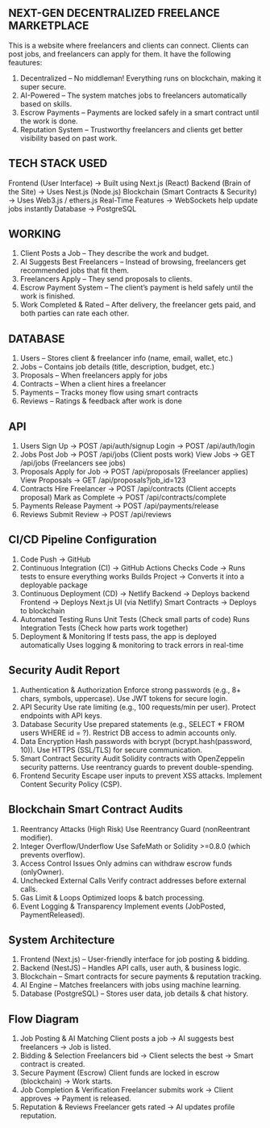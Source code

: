 ## NEXT-GEN DECENTRALIZED FREELANCE MARKETPLACE 

This is a website where freelancers and clients can connect. Clients can post jobs, and freelancers can apply for them. It have the following feautures:
1. Decentralized – No middleman! Everything runs on blockchain, making it super secure.
2. AI-Powered – The system matches jobs to freelancers automatically based on skills.
3. Escrow Payments – Payments are locked safely in a smart contract until the work is done.
4. Reputation System – Trustworthy freelancers and clients get better visibility based on past work.

## TECH STACK USED

Frontend (User Interface) → Built using Next.js (React)
Backend (Brain of the Site) → Uses Nest.js (Node.js)
Blockchain (Smart Contracts & Security) → Uses Web3.js / ethers.js
Real-Time Features → WebSockets help update jobs instantly
Database → PostgreSQL

## WORKING

1. Client Posts a Job – They describe the work and budget.
2. AI Suggests Best Freelancers – Instead of browsing, freelancers get recommended jobs that fit them.
3. Freelancers Apply – They send proposals to clients.
4. Escrow Payment System – The client’s payment is held safely until the work is finished.
5. Work Completed & Rated – After delivery, the freelancer gets paid, and both parties can rate each other.

## DATABASE

1. Users – Stores client & freelancer info (name, email, wallet, etc.)
2. Jobs – Contains job details (title, description, budget, etc.)
3. Proposals – When freelancers apply for jobs
4. Contracts – When a client hires a freelancer
5. Payments – Tracks money flow using smart contracts
6. Reviews – Ratings & feedback after work is done

## API

1. Users
Sign Up → POST /api/auth/signup
Login → POST /api/auth/login
2. Jobs
Post Job → POST /api/jobs (Client posts work)
View Jobs → GET /api/jobs (Freelancers see jobs)
3. Proposals
Apply for Job → POST /api/proposals (Freelancer applies)
View Proposals → GET /api/proposals?job_id=123
4. Contracts
Hire Freelancer → POST /api/contracts (Client accepts proposal)
Mark as Complete → POST /api/contracts/complete
5. Payments
Release Payment → POST /api/payments/release
6. Reviews
Submit Review → POST /api/reviews

## CI/CD Pipeline Configuration

1. Code Push → GitHub
2. Continuous Integration (CI) → GitHub Actions
Checks Code → Runs tests to ensure everything works
Builds Project → Converts it into a deployable package
3. Continuous Deployment (CD) → Netlify
Backend → Deploys backend 
Frontend → Deploys Next.js UI (via Netlify)
Smart Contracts → Deploys to blockchain 
4. Automated Testing
Runs Unit Tests (Check small parts of code)
Runs Integration Tests (Check how parts work together)
5. Deployment & Monitoring
If tests pass, the app is deployed automatically
Uses logging & monitoring to track errors in real-time

## Security Audit Report

1. Authentication & Authorization
Enforce strong passwords (e.g., 8+ chars, symbols, uppercase).
Use JWT tokens for secure login.
2. API Security
Use rate limiting (e.g., 100 requests/min per user).
Protect endpoints with API keys.
3. Database Security
Use prepared statements (e.g., SELECT * FROM users WHERE id = ?).
Restrict DB access to admin accounts only.
4. Data Encryption
Hash passwords with bcrypt (bcrypt.hash(password, 10)).
Use HTTPS (SSL/TLS) for secure communication.
5. Smart Contract Security
Audit Solidity contracts with OpenZeppelin security patterns.
Use reentrancy guards to prevent double-spending.
6. Frontend Security
Escape user inputs to prevent XSS attacks.
Implement Content Security Policy (CSP).

## Blockchain Smart Contract Audits

1. Reentrancy Attacks (High Risk)
Use Reentrancy Guard (nonReentrant modifier).
2. Integer Overflow/Underflow
Use SafeMath or Solidity >=0.8.0 (which prevents overflow).
3. Access Control Issues
Only admins can withdraw escrow funds (onlyOwner).
4. Unchecked External Calls
Verify contract addresses before external calls.
5. Gas Limit & Loops
Optimized loops & batch processing.
6. Event Logging & Transparency
Implement events (JobPosted, PaymentReleased).

## System Architecture

1. Frontend (Next.js) – User-friendly interface for job posting & bidding.
2. Backend (NestJS) – Handles API calls, user auth, & business logic.
3. Blockchain – Smart contracts for secure payments & reputation tracking.
4. AI Engine – Matches freelancers with jobs using machine learning.
5. Database (PostgreSQL) – Stores user data, job details & chat history.

## Flow Diagram 

1. Job Posting & AI Matching
Client posts a job → AI suggests best freelancers → Job is listed.
2. Bidding & Selection
Freelancers bid → Client selects the best → Smart contract is created.
3. Secure Payment (Escrow)
Client funds are locked in escrow (blockchain) → Work starts.
4. Job Completion & Verification
Freelancer submits work → Client approves → Payment is released.
5. Reputation & Reviews
Freelancer gets rated → AI updates profile reputation.

